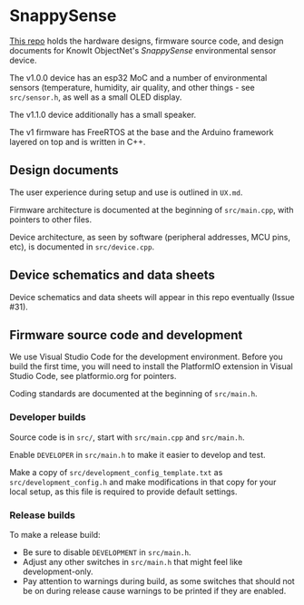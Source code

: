 # SnappySense

[This repo](https://github.com/knowit/snappysense) holds the hardware designs, firmware source code, and design documents for KnowIt ObjectNet's _SnappySense_ environmental sensor device.

The v1.0.0 device has an esp32 MoC and a number of environmental sensors (temperature, humidity, air quality, and other things - see `src/sensor.h`, as well as a small OLED display.

The v1.1.0 device additionally has a small speaker.

The v1 firmware has FreeRTOS at the base and the Arduino framework layered on top and is written in C++.

## Design documents

The user experience during setup and use is outlined in `UX.md`.

Firmware architecture is documented at the beginning of `src/main.cpp`, with pointers to other files.

Device architecture, as seen by software (peripheral addresses, MCU pins, etc), is documented in `src/device.cpp`.

## Device schematics and data sheets

Device schematics and data sheets will appear in this repo eventually (Issue #31).

## Firmware source code and development

We use Visual Studio Code for the development environment.  Before you build the first time, you will need to install the PlatformIO extension in Visual Studio Code, see platformio.org for pointers.

Coding standards are documented at the beginning of `src/main.h`.

### Developer builds

Source code is in `src/`, start with `src/main.cpp` and `src/main.h`.

Enable `DEVELOPER` in `src/main.h` to make it easier to develop and test.

Make a copy of `src/development_config_template.txt` as `src/development_config.h` and make modifications in that copy for your local setup, as this file is required to provide default settings.

### Release builds

To make a release build:
* Be sure to disable `DEVELOPMENT` in `src/main.h`.
* Adjust any other switches in `src/main.h` that might feel like development-only.
* Pay attention to warnings during build, as some switches that should not be on during release cause warnings to be printed if they are enabled.

